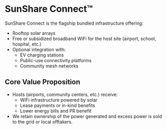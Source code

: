# SunShare Connect™

SunShare Connect is the flagship bundled infrastructure offering:

- Rooftop solar arrays
- Free or subsidized broadband WiFi for the host site (airport, school, hospital, etc.)
- Optional integration with:
  - EV charging stations
  - Public-use connectivity platforms
  - Community mesh networks

## Core Value Proposition

- Hosts (airports, community centers, etc.) receive:
  - WiFi infrastructure powered by solar
  - Lease payments or in-kind benefits
  - Lower energy bills and PR benefit
- We retain ownership of the power generated and excess power is sold to the grid or local offtakers.

